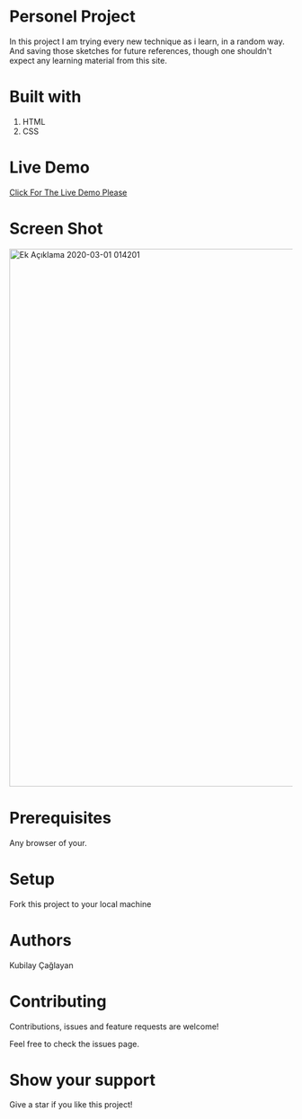 # Personel Project
In this project I am trying every new technique as i learn, in a random way. And saving those sketches for future references, though one shouldn't expect any learning material from this site.

# Built with
1. HTML
2. CSS

# Live Demo 
[Click For The Live Demo Please](https://raw.githack.com/kblycaglayan/Personal-Projects/master/index.html)

# Screen Shot
<img width="958" alt="Ek Açıklama 2020-03-01 014201" src="https://user-images.githubusercontent.com/60448833/75616100-e7f68380-5b5d-11ea-8c90-f49f5644b340.png">

# Prerequisites
Any browser of your.

# Setup
Fork this project to your local machine

# Authors
Kubilay Çağlayan

# Contributing
Contributions, issues and feature requests are welcome!

Feel free to check the issues page.

# Show your support
Give a star if you like this project! 
